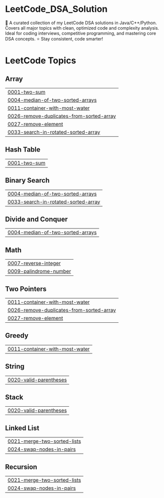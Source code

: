 # LeetCode_DSA_Solution
🚀 A curated collection of my LeetCode DSA solutions in Java/C++/Python. Covers all major topics with clean, optimized code and complexity analysis. Ideal for coding interviews, competitive programming, and mastering core DSA concepts. ⭐ Stay consistent, code smarter!

<!---LeetCode Topics Start-->
# LeetCode Topics
## Array
|  |
| ------- |
| [0001-two-sum](https://github.com/rudra00434/LeetCode_DSA_Solution/tree/master/0001-two-sum) |
| [0004-median-of-two-sorted-arrays](https://github.com/rudra00434/LeetCode_DSA_Solution/tree/master/0004-median-of-two-sorted-arrays) |
| [0011-container-with-most-water](https://github.com/rudra00434/LeetCode_DSA_Solution/tree/master/0011-container-with-most-water) |
| [0026-remove-duplicates-from-sorted-array](https://github.com/rudra00434/LeetCode_DSA_Solution/tree/master/0026-remove-duplicates-from-sorted-array) |
| [0027-remove-element](https://github.com/rudra00434/LeetCode_DSA_Solution/tree/master/0027-remove-element) |
| [0033-search-in-rotated-sorted-array](https://github.com/rudra00434/LeetCode_DSA_Solution/tree/master/0033-search-in-rotated-sorted-array) |
## Hash Table
|  |
| ------- |
| [0001-two-sum](https://github.com/rudra00434/LeetCode_DSA_Solution/tree/master/0001-two-sum) |
## Binary Search
|  |
| ------- |
| [0004-median-of-two-sorted-arrays](https://github.com/rudra00434/LeetCode_DSA_Solution/tree/master/0004-median-of-two-sorted-arrays) |
| [0033-search-in-rotated-sorted-array](https://github.com/rudra00434/LeetCode_DSA_Solution/tree/master/0033-search-in-rotated-sorted-array) |
## Divide and Conquer
|  |
| ------- |
| [0004-median-of-two-sorted-arrays](https://github.com/rudra00434/LeetCode_DSA_Solution/tree/master/0004-median-of-two-sorted-arrays) |
## Math
|  |
| ------- |
| [0007-reverse-integer](https://github.com/rudra00434/LeetCode_DSA_Solution/tree/master/0007-reverse-integer) |
| [0009-palindrome-number](https://github.com/rudra00434/LeetCode_DSA_Solution/tree/master/0009-palindrome-number) |
## Two Pointers
|  |
| ------- |
| [0011-container-with-most-water](https://github.com/rudra00434/LeetCode_DSA_Solution/tree/master/0011-container-with-most-water) |
| [0026-remove-duplicates-from-sorted-array](https://github.com/rudra00434/LeetCode_DSA_Solution/tree/master/0026-remove-duplicates-from-sorted-array) |
| [0027-remove-element](https://github.com/rudra00434/LeetCode_DSA_Solution/tree/master/0027-remove-element) |
## Greedy
|  |
| ------- |
| [0011-container-with-most-water](https://github.com/rudra00434/LeetCode_DSA_Solution/tree/master/0011-container-with-most-water) |
## String
|  |
| ------- |
| [0020-valid-parentheses](https://github.com/rudra00434/LeetCode_DSA_Solution/tree/master/0020-valid-parentheses) |
## Stack
|  |
| ------- |
| [0020-valid-parentheses](https://github.com/rudra00434/LeetCode_DSA_Solution/tree/master/0020-valid-parentheses) |
## Linked List
|  |
| ------- |
| [0021-merge-two-sorted-lists](https://github.com/rudra00434/LeetCode_DSA_Solution/tree/master/0021-merge-two-sorted-lists) |
| [0024-swap-nodes-in-pairs](https://github.com/rudra00434/LeetCode_DSA_Solution/tree/master/0024-swap-nodes-in-pairs) |
## Recursion
|  |
| ------- |
| [0021-merge-two-sorted-lists](https://github.com/rudra00434/LeetCode_DSA_Solution/tree/master/0021-merge-two-sorted-lists) |
| [0024-swap-nodes-in-pairs](https://github.com/rudra00434/LeetCode_DSA_Solution/tree/master/0024-swap-nodes-in-pairs) |
<!---LeetCode Topics End-->